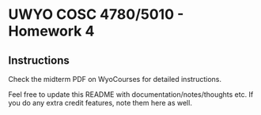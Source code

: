 # UWYO COSC 4780/5010 - Homework 4

## Instructions

Check the midterm PDF on WyoCourses for detailed instructions.

Feel free to update this README with documentation/notes/thoughts etc. If you do
any extra credit features, note them here as well.
